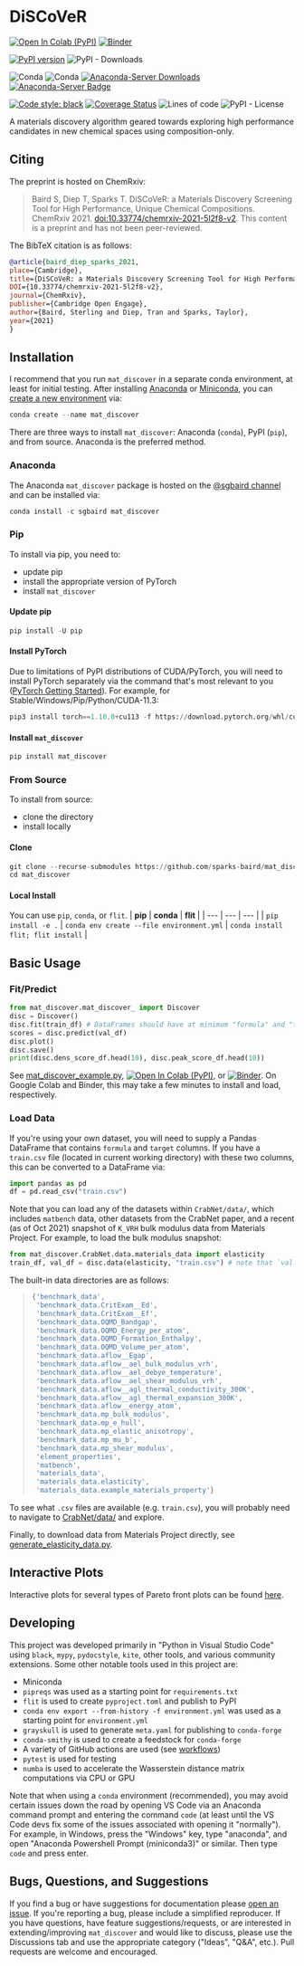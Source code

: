 <!-- TODO: add buttons for code ocean and Zenodo DOI [![Open in Code Ocean](https://codeocean.com/codeocean-assets/badge/open-in-code-ocean.svg)](https://codeocean.com/capsule/3904426/tree)-->
# DiSCoVeR
[![Open In Colab (PyPI)](https://colab.research.google.com/assets/colab-badge.svg)](https://colab.research.google.com/drive/1MgV_ZewS6gLm1a3Vyhg33pFHi5uTld_2?usp=sharing)
[![Binder](https://mybinder.org/badge_logo.svg)](https://mybinder.org/v2/gh/sparks-baird/mat_discover/main?urlpath=https%3A%2F%2Fgithub.com%2Fsparks-baird%2Fmat_discover%2Fblob%2Fmain%2Fmat_discover_pypi.ipynb)

[![PyPI version](https://img.shields.io/pypi/v/mat_discover.svg)](https://pypi.org/project/mat_discover/)
![PyPI - Downloads](https://img.shields.io/pypi/dm/mat_discover?label=PyPI%20downloads)

![Conda](https://img.shields.io/conda/v/sgbaird/mat_discover)
![Conda](https://img.shields.io/conda/pn/sgbaird/mat_discover)
[![Anaconda-Server Downloads](https://anaconda.org/sgbaird/mat_discover/badges/downloads.svg)](https://anaconda.org/sgbaird/mat_discover)
[![Anaconda-Server Badge](https://anaconda.org/sgbaird/mat_discover/badges/latest_release_relative_date.svg)](https://anaconda.org/sgbaird/mat_discover)
<!-- ![Conda](https://img.shields.io/conda/dn/sgbaird/mat_discover) -->
<!-- [![Anaconda-Server Downloads](https://anaconda.org/sgbaird/mat_discover/badges/downloads.svg)](https://anaconda.org/sgbaird/mat_discover) -->

[![Code style: black](https://img.shields.io/badge/code%20style-black-000000.svg)](https://github.com/psf/black) <!-- ![Coveralls](https://img.shields.io/coveralls/github/sparks-baird/mat_discover) -->
[![Coverage Status](https://coveralls.io/repos/github/sparks-baird/mat_discover/badge.svg?branch=main)](https://coveralls.io/github/sparks-baird/mat_discover?branch=main)
![Lines of code](https://img.shields.io/tokei/lines/github/sparks-baird/mat_discover)
![PyPI - License](https://img.shields.io/pypi/l/mat_discover)

A materials discovery algorithm geared towards exploring high performance candidates in new chemical spaces using composition-only.

## Citing
The preprint is hosted on ChemRxiv:
> Baird S, Diep T, Sparks T. DiSCoVeR: a Materials Discovery Screening Tool for High Performance, Unique Chemical Compositions. ChemRxiv 2021. [doi:10.33774/chemrxiv-2021-5l2f8-v2](https://dx.doi.org/10.33774/chemrxiv-2021-5l2f8). This content is a preprint and has not been peer-reviewed.

The BibTeX citation is as follows:
```bib
@article{baird_diep_sparks_2021,
place={Cambridge},
title={DiSCoVeR: a Materials Discovery Screening Tool for High Performance, Unique Chemical Compositions},
DOI={10.33774/chemrxiv-2021-5l2f8-v2},
journal={ChemRxiv},
publisher={Cambridge Open Engage},
author={Baird, Sterling and Diep, Tran and Sparks, Taylor},
year={2021}
}
```

## Installation
I recommend that you run `mat_discover` in a separate conda environment, at least for initial testing. After installing [Anaconda](https://docs.anaconda.com/anaconda/navigator/index.html) or [Miniconda](https://docs.conda.io/en/latest/miniconda.html), you can [create a new environment](https://conda.io/projects/conda/en/latest/user-guide/tasks/manage-environments.html#creating-an-environment-with-commands) via:
```python
conda create --name mat_discover
```
There are three ways to install `mat_discover`: Anaconda (`conda`), PyPI (`pip`), and from source. Anaconda is the preferred method.
### Anaconda
The Anaconda `mat_discover` package is hosted on the [@sgbaird channel](https://anaconda.org/sgbaird/repo) and can be installed via:
```python
conda install -c sgbaird mat_discover
```
### Pip
To install via pip, you need to:
- update pip
- install the appropriate version of PyTorch
- install `mat_discover`
#### Update pip
```python
pip install -U pip
```
#### Install PyTorch
Due to limitations of PyPI distributions of CUDA/PyTorch, you will need to install PyTorch separately via the command that's most relevant to you ([PyTorch Getting Started](https://pytorch.org/get-started/locally/)). For example, for Stable/Windows/Pip/Python/CUDA-11.3:
```python
pip3 install torch==1.10.0+cu113 -f https://download.pytorch.org/whl/cu113/torch_stable.html
```
<!--- ```python
conda install pytorch cudatoolkit=11.1 -c pytorch -c conda-forge
``` --->
#### Install `mat_discover`
```python
pip install mat_discover
```
### From Source
To install from source:
- clone the directory
- install locally
#### Clone
```python
git clone --recurse-submodules https://github.com/sparks-baird/mat_discover.git
cd mat_discover
```
#### Local Install
You can use `pip`, `conda`, or `flit`.
| **pip** | **conda** | **flit** |
| --- | --- | --- |
| `pip install -e .` | `conda env create --file environment.yml` | `conda install flit; flit install` |

<!-- conda install torch cudatoolkit=11.1 -c pytorch -c conda-forge # or use pip command specific to you from https://pytorch.org/get-started/locally/ -->

## Basic Usage
### Fit/Predict
```python
from mat_discover.mat_discover_ import Discover
disc = Discover()
disc.fit(train_df) # DataFrames should have at minimum "formula" and "target" columns
scores = disc.predict(val_df)
disc.plot()
disc.save()
print(disc.dens_score_df.head(10), disc.peak_score_df.head(10))
```

See [mat_discover_example.py](mat_discover_example.py), [![Open In Colab (PyPI)](https://colab.research.google.com/assets/colab-badge.svg)](https://colab.research.google.com/drive/1MgV_ZewS6gLm1a3Vyhg33pFHi5uTld_2?usp=sharing), or [![Binder](https://mybinder.org/badge_logo.svg)](https://mybinder.org/v2/gh/sparks-baird/mat_discover/main?urlpath=https%3A%2F%2Fgithub.com%2Fsparks-baird%2Fmat_discover%2Fblob%2Fmain%2Fmat_discover_pypi.ipynb). On Google Colab and Binder, this may take a few minutes to install and load, respectively.
### Load Data
If you're using your own dataset, you will need to supply a Pandas DataFrame that contains `formula` and `target` columns. If you have a `train.csv` file (located in current working directory) with these two columns, this can be converted to a DataFrame via:
```python
import pandas as pd
df = pd.read_csv("train.csv")
```
Note that you can load any of the datasets within `CrabNet/data/`, which includes `matbench` data, other datasets from the CrabNet paper, and a recent (as of Oct 2021) snapshot of `K_VRH` bulk modulus data from Materials Project. For example, to load the bulk modulus snapshot:
```python
from mat_discover.CrabNet.data.materials_data import elasticity
train_df, val_df = disc.data(elasticity, "train.csv") # note that `val.csv` within `elasticity` is every other Materials Project compound (i.e. "target" column filled with zeros)
```

The built-in data directories are as follows:
> ```python
> {'benchmark_data',
>  'benchmark_data.CritExam__Ed',
>  'benchmark_data.CritExam__Ef',
>  'benchmark_data.OQMD_Bandgap',
>  'benchmark_data.OQMD_Energy_per_atom',
>  'benchmark_data.OQMD_Formation_Enthalpy',
>  'benchmark_data.OQMD_Volume_per_atom',
>  'benchmark_data.aflow__Egap',
>  'benchmark_data.aflow__ael_bulk_modulus_vrh',
>  'benchmark_data.aflow__ael_debye_temperature',
>  'benchmark_data.aflow__ael_shear_modulus_vrh',
>  'benchmark_data.aflow__agl_thermal_conductivity_300K',
>  'benchmark_data.aflow__agl_thermal_expansion_300K',
>  'benchmark_data.aflow__energy_atom',
>  'benchmark_data.mp_bulk_modulus',
>  'benchmark_data.mp_e_hull',
>  'benchmark_data.mp_elastic_anisotropy',
>  'benchmark_data.mp_mu_b',
>  'benchmark_data.mp_shear_modulus',
>  'element_properties',
>  'matbench',
>  'materials_data',
>  'materials_data.elasticity',
>  'materials_data.example_materials_property'}
> ```

To see what `.csv` files are available (e.g. `train.csv`), you will probably need to navigate to [CrabNet/data/](https://github.com/sgbaird/CrabNet/tree/master/data) and explore.

Finally, to download data from Materials Project directly, see [generate_elasticity_data.py](https://github.com/sparks-baird/mat_discover/blob/main/generate_elasticity_data.py).

## Interactive Plots
Interactive plots for several types of Pareto front plots can be found [here](figures/).

## Developing
This project was developed primarily in "Python in Visual Studio Code" using `black`, `mypy`, `pydocstyle`, `kite`, other tools, and various community extensions. Some other notable tools used in this project are:
- Miniconda
- `pipreqs` was used as a starting point for `requirements.txt`
- `flit` is used to create `pyproject.toml` and publish to PyPI
- `conda env export --from-history -f environment.yml` was used as a starting point for `environment.yml`
- `grayskull` is used to generate `meta.yaml` for publishing to `conda-forge`
- `conda-smithy` is used to create a feedstock for `conda-forge`
- A variety of GitHub actions are used (see [workflows](.github/workflows))
- `pytest` is used for testing
- `numba` is used to accelerate the Wasserstein distance matrix computations via CPU or GPU

Note that when using a `conda` environment (recommended), you may avoid certain issues down the road by opening VS Code via an Anaconda command prompt and entering the command `code` (at least until the VS Code devs fix some of the issues associated with opening it "normally"). For example, in Windows, press the "Windows" key, type "anaconda", and open "Anaconda Powershell Prompt (miniconda3)" or similar. Then type `code` and press enter.

## Bugs, Questions, and Suggestions
If you find a bug or have suggestions for documentation please [open an issue](https://github.com/sparks-baird/mat_discover/issues/new/choose). If you're reporting a bug, please include a simplified reproducer. If you have questions, have feature suggestions/requests, or are interested in extending/improving `mat_discover` and would like to discuss, please use the Discussions tab and use the appropriate category ("Ideas", "Q&A", etc.). Pull requests are welcome and encouraged.

<!---
Recommended installation through `pip` with python 3.7.

```
pip install python==3.7
pip install ElM2D
```

For the background theory, please read our paper ["The Earth Mover’s Distance as a Metric for the Space of Inorganic Compositions"](https://pubs.acs.org/doi/full/10.1021/acs.chemmater.0c03381)

## Examples

For more interactive examples please see www.elmd.io/plots

## Usage

### Computing Distance Matrices

### Sorting

### Embedding

### Saving

### Cross Validation

### Available Metrics

## Citing

If you would like to cite this code in your work, please use the following reference

```
@article{doi:10.1021/acs.chemmater.0c03381,
author = {Hargreaves, Cameron J. and Dyer, Matthew S. and Gaultois, Michael W. and Kurlin, Vitaliy A. and Rosseinsky, Matthew J.},
title = {The Earth Mover’s Distance as a Metric for the Space of Inorganic Compositions},
journal = {Chemistry of Materials},
volume = {32},
number = {24},
pages = {10610-10620},
year = {2020},
doi = {10.1021/acs.chemmater.0c03381},
URL = {
        https://doi.org/10.1021/acs.chemmater.0c03381
},
eprint = {
        https://doi.org/10.1021/acs.chemmater.0c03381
}
}
```
--->
